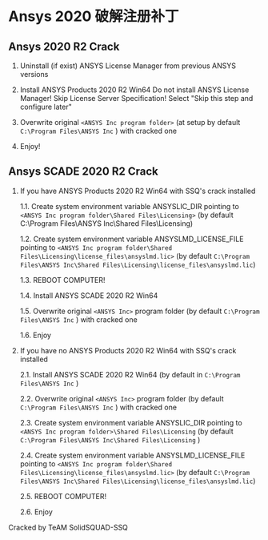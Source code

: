 # Ansys 2020 破解注册补丁

## Ansys 2020 R2 Crack

1. Uninstall (if exist) ANSYS License Manager from previous ANSYS versions

2. Install ANSYS Products 2020 R2 Win64
   Do not install ANSYS License Manager!
   Skip License Server Specification! Select "Skip this step and configure later"

3. Overwrite original ```<ANSYS Inc program folder>```
   (at setup by default ```C:\Program Files\ANSYS Inc``` ) with cracked one

4. Enjoy!

## Ansys SCADE 2020 R2 Crack

1. If you have ANSYS Products 2020 R2 Win64 with SSQ's crack installed

   1.1. Create system environment variable ANSYSLIC_DIR pointing to 
        ```<ANSYS Inc program folder\Shared Files\Licensing>```
        (by default C:\Program Files\ANSYS Inc\Shared Files\Licensing)

   1.2. Create system environment variable ANSYSLMD_LICENSE_FILE pointing to 
        ```<ANSYS Inc program folder\Shared Files\Licensing\license_files\ansyslmd.lic>```
        (by default ```C:\Program Files\ANSYS Inc\Shared Files\Licensing\license_files\ansyslmd.lic```)

   1.3. REBOOT COMPUTER!

   1.4. Install ANSYS SCADE 2020 R2 Win64

   1.5. Overwrite original ```<ANSYS Inc>``` program folder 
        (by default ```C:\Program Files\ANSYS Inc``` ) with cracked one

   1.6. Enjoy

2. If you have no ANSYS Products 2020 R2 Win64 with SSQ's crack installed

   2.1. Install ANSYS SCADE 2020 R2 Win64 
        (by default in ```C:\Program Files\ANSYS Inc``` )

   2.2. Overwrite original ```<ANSYS Inc>``` program folder 
        (by default ```C:\Program Files\ANSYS Inc``` ) with cracked one

   2.3. Create system environment variable ANSYSLIC_DIR pointing to 
        ```<ANSYS Inc program folder>\Shared Files\Licensing```
        (by default ```C:\Program Files\ANSYS Inc\Shared Files\Licensing``` )

   2.4. Create system environment variable ANSYSLMD_LICENSE_FILE pointing to 
        ```<ANSYS Inc program folder\Shared Files\Licensing\license_files\ansyslmd.lic>```
        (by default ```C:\Program Files\ANSYS Inc\Shared Files\Licensing\license_files\ansyslmd.lic```)

   2.5. REBOOT COMPUTER!

   2.6. Enjoy

Cracked by TeAM SolidSQUAD-SSQ
